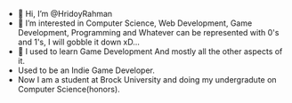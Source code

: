 - 👋 Hi, I’m @HridoyRahman
- 👀 I’m interested in Computer Science, Web Development, Game Development, Programming and Whatever can be represented with 0's and 1's, I will gobble it down xD...
- 🌱 I used to learn Game Development And mostly all the other aspects of it.
- Used to be an Indie Game Developer.
- Now I am a student at Brock University and doing my undergradute on Computer Science(honors).
<!---
iaminhri/iaminhri is a ✨ special ✨ repository because its `README.md` (this file) appears on your GitHub profile.
You can click the Preview link to take a look at your changes.
--->
